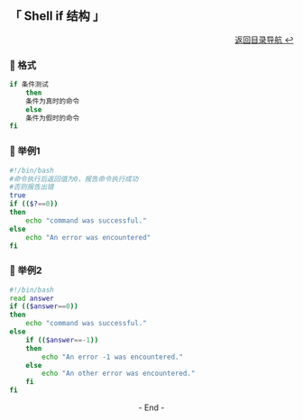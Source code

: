 ## 「 Shell if 结构 」

<div align="right">
    <a href="https://github.com/fmw666/Linux#-目录导航">返回目录导航 ↩</a>
</div>

### 💬 格式

```bash
if 条件测试
    then
    条件为真时的命令
    else
    条件为假时的命令
fi
```

### 💬 举例1

```bash
#!/bin/bash
#命令执行后返回值为0，报告命令执行成功
#否则报告出错
true
if (($?==0))
then
    echo "command was successful."
else
    echo "An error was encountered"
fi
```

### 💬 举例2

```bash
#!/bin/bash
read answer
if (($answer==0))
then
    echo "command was successful."
else
    if (($answer==-1))
    then
        echo "An error -1 was encountered."
    else
        echo "An other error was encountered."
    fi
fi
```

<div align="center">
    - End -
</div>